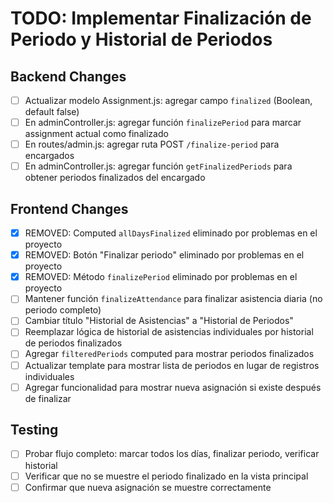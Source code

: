 # TODO: Implementar Finalización de Periodo y Historial de Periodos

## Backend Changes
- [ ] Actualizar modelo Assignment.js: agregar campo `finalized` (Boolean, default false)
- [ ] En adminController.js: agregar función `finalizePeriod` para marcar assignment actual como finalizado
- [ ] En routes/admin.js: agregar ruta POST `/finalize-period` para encargados
- [ ] En adminController.js: agregar función `getFinalizedPeriods` para obtener periodos finalizados del encargado

## Frontend Changes
- [x] REMOVED: Computed `allDaysFinalized` eliminado por problemas en el proyecto
- [x] REMOVED: Botón "Finalizar periodo" eliminado por problemas en el proyecto
- [x] REMOVED: Método `finalizePeriod` eliminado por problemas en el proyecto
- [ ] Mantener función `finalizeAttendance` para finalizar asistencia diaria (no periodo completo)
- [ ] Cambiar título "Historial de Asistencias" a "Historial de Periodos"
- [ ] Reemplazar lógica de historial de asistencias individuales por historial de periodos finalizados
- [ ] Agregar `filteredPeriods` computed para mostrar periodos finalizados
- [ ] Actualizar template para mostrar lista de periodos en lugar de registros individuales
- [ ] Agregar funcionalidad para mostrar nueva asignación si existe después de finalizar

## Testing
- [ ] Probar flujo completo: marcar todos los días, finalizar periodo, verificar historial
- [ ] Verificar que no se muestre el periodo finalizado en la vista principal
- [ ] Confirmar que nueva asignación se muestre correctamente
